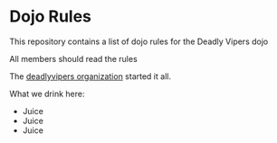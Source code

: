 Dojo Rules
==========

This repository contains a list of dojo rules for the Deadly Vipers dojo

All members should read the rules

The [deadlyvipers organization](https://github.com/deadlyvipers) started it all. 

What we drink here:
* Juice
* Juice 
* Juice
